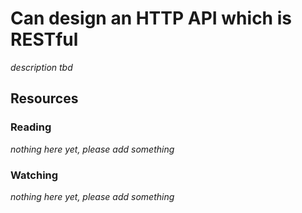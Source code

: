 # Can design an HTTP API which is RESTful

_description tbd_

## Resources

### Reading

_nothing here yet, please add something_

### Watching

_nothing here yet, please add something_

